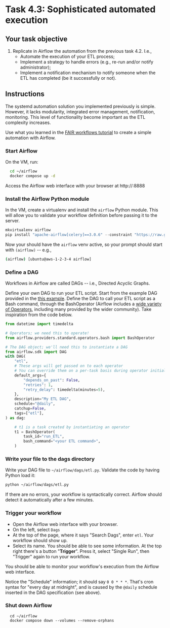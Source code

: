 # Task 4.3: Sophisticated automated execution

## Your task objective

1. Replicate in Airflow the automation from the previous task 4.2. I.e.,
    *  Automate the execution of your ETL process;
    *  Implement a strategy to handle errors (e.g., re-run and/or notify
       administrator);
    *  Implement a notification mechanism to notify someone when the ETL has completed (be it successfully or not).


## Instructions

The systemd automation solution you implemented previously is simple.  However,
it lacks modularity, integrated error management, notification, monitoring.
This level of functionality become important as the ETL complexity increases.

Use what you learned in the [FAIR workflows tutorial](https://github.com/crs4/bbmri-it-school-tutorials/tree/main/07-tutorial-fair-workflows) to create a simple automation with Airflow.

### Start Airflow
On the VM, run:
```bash
  cd ~/airflow
  docker compose up -d
```

Access the Airflow web interface with your browser at http://<your VM
address>:8888

### Install the Airflow Python module

In the VM, create a virtualenv and install the `airflow` Python module.  This will allow
you to validate your workflow definition before passing it to the server.

```python
mkvirtualenv airflow
pip install "apache-airflow[celery]==3.0.6" --constraint "https://raw.githubusercontent.com/apache/airflow/constraints-3.0.6/constraints-3.9.txt"
```
Now your should have the `airflow` venv active, so your prompt should start with
`(airflow)` -- e.g.,

```bash
(airflow) [ubuntu@aws-1-2-3-4 airflow]
```

### Define a DAG

Workflows in Airflow are called DAGs -- i.e., Directed Acyclic Graphs.

Define your own DAG to run your ETL script.  Start from the example DAG provided in the [this example](https://airflow.apache.org/docs/apache-airflow/stable/tutorial/fundamentals.html#example-pipeline-definition).  Define the DAG to call your ETL script as a Bash command, through the BashOperator (Airflow includes a [wide variety of Operators](https://airflow.apache.org/docs/apache-airflow/stable/core-concepts/operators.html), including many provided by the wider community).  Take inspiration from the code below.

```python
from datetime import timedelta

# Operators; we need this to operate!
from airflow.providers.standard.operators.bash import BashOperator

# The DAG object; we'll need this to instantiate a DAG
from airflow.sdk import DAG
with DAG(
    "etl",
    # These args will get passed on to each operator
    # You can override them on a per-task basis during operator initialization
    default_args={
        "depends_on_past": False,
        "retries": 1,
        "retry_delay": timedelta(minutes=5),
    },
    description="My ETL DAG",
    schedule="@daily",
    catchup=False,
    tags=["etl"],
) as dag:

    # t1 is a task created by instantiating an operator
    t1 = BashOperator(
        task_id="run_ETL",
        bash_command="<your ETL command>",
    )

```

### Write your file to the dags directory

Write your DAG file to `~/airflow/dags/etl.py`.  Validate the code by having
Python load it:
```bash
python ~/airflow/dags/etl.py
```

If there are no errors, your workflow is syntactically correct.  Airflow should
detect it automatically after a few minutes.


### Trigger your workflow

* Open the Airflow web interface with your browser.
* On the left, select `Dags`
* At the top of the page, where it says "Search Dags", enter `etl`.  Your
workflow should show up.
* Select its name.  You should be able to see some information.  At the top
right there's a button "**Trigger**".  Press it, select "Single Run", then
"Trigger" again to run your workflow.

You should be able to monitor your workflow's execution from the Airflow web
interface.


Notice the "Schedule" information; it should say `0 0 * * *`.  That's cron
syntax for "every day at midnight", and is caused by the `@daily` schedule
inserted in the DAG specification (see above).

### Shut down Airflow
```
  cd ~/airflow
  docker compose down --volumes --remove-orphans
```
